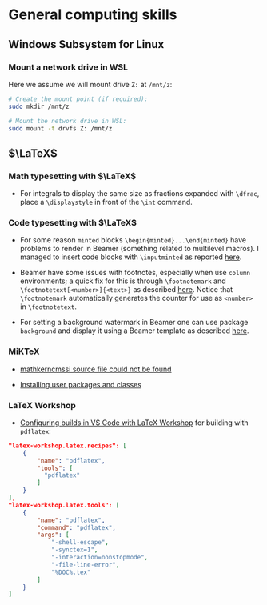 # General computing skills

## Windows Subsystem for Linux
### Mount a network drive in WSL

Here we assume we will mount drive `Z:` at `/mnt/z`:

```bash
# Create the mount point (if required):
sudo mkdir /mnt/z

# Mount the network drive in WSL:
sudo mount -t drvfs Z: /mnt/z
```

## $\LaTeX$

### Math typesetting with $\LaTeX$

- For integrals to display the same size as fractions expanded with `\dfrac`, place a `\displaystyle` in front of the `\int` command.

### Code typesetting with $\LaTeX$

- For some reason `minted` blocks `\begin{minted}...\end{minted}` have problems to render in Beamer (something related to multilevel macros). I managed to insert code blocks with `\inputminted` as reported [here](https://tex.stackexchange.com/questions/159667/including-python-code-in-beamer).

- Beamer have some issues with footnotes, especially when use `column` environments; a quick fix for this is through `\footnotemark` and `\footnotetext[<number>]{<text>}` as described [here](https://tex.stackexchange.com/questions/86650/how-to-display-the-footnote-in-the-bottom-of-the-slide-while-using-columns). Notice that `\footnotemark` automatically generates the counter for use as `<number>` in `\footnotetext`.

- For setting a background watermark in Beamer one can use package `background` and display it using a Beamer template as described [here](https://tex.stackexchange.com/questions/244091/watermark-using-background-package-in-beamer).

### MiKTeX

- [mathkerncmssi source file could not be found](https://tex.stackexchange.com/questions/553716/mathkerncmssi-source-file-could-not-be-found)

- [Installing user packages and classes](https://docs.miktex.org/manual/localadditions.html)

### LaTeX Workshop

- [Configuring builds in VS Code with LaTeX Workshop](https://tex.stackexchange.com/questions/478865/vs-code-latex-workshop-custom-recipes-file-location) for building with `pdflatex`:

```JSON
"latex-workshop.latex.recipes": [
	{
		"name": "pdflatex",
		"tools": [
		  "pdflatex"
		]
	}
],
"latex-workshop.latex.tools": [
	{
		"name": "pdflatex",
		"command": "pdflatex",
		"args": [
			"-shell-escape",
			"-synctex=1",
			"-interaction=nonstopmode",
			"-file-line-error",
			"%DOC%.tex"
		]
	}
]
```

